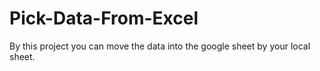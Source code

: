 # Pick-Data-From-Excel

By this project you can move the data into the google sheet by your local sheet.
